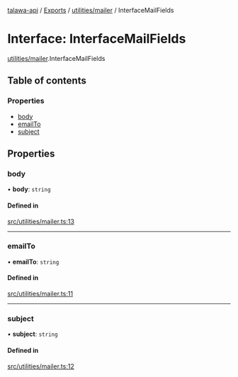 [talawa-api](../README.md) / [Exports](../modules.md) / [utilities/mailer](../modules/utilities_mailer.md) / InterfaceMailFields

# Interface: InterfaceMailFields

[utilities/mailer](../modules/utilities_mailer.md).InterfaceMailFields

## Table of contents

### Properties

- [body](utilities_mailer.InterfaceMailFields.md#body)
- [emailTo](utilities_mailer.InterfaceMailFields.md#emailto)
- [subject](utilities_mailer.InterfaceMailFields.md#subject)

## Properties

### body

• **body**: `string`

#### Defined in

[src/utilities/mailer.ts:13](https://github.com/Veer0x1/talawa-api/blob/4ede423/src/utilities/mailer.ts#L13)

___

### emailTo

• **emailTo**: `string`

#### Defined in

[src/utilities/mailer.ts:11](https://github.com/Veer0x1/talawa-api/blob/4ede423/src/utilities/mailer.ts#L11)

___

### subject

• **subject**: `string`

#### Defined in

[src/utilities/mailer.ts:12](https://github.com/Veer0x1/talawa-api/blob/4ede423/src/utilities/mailer.ts#L12)
